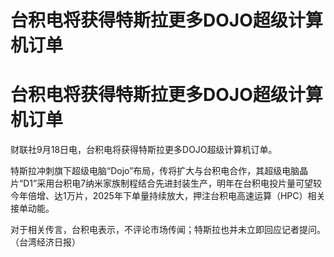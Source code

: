 # 台积电将获得特斯拉更多DOJO超级计算机订单

# 台积电将获得特斯拉更多DOJO超级计算机订单

财联社9月18日电，台积电将获得特斯拉更多DOJO超级计算机订单。

特斯拉冲刺旗下超级电脑“Dojo”布局，传将扩大与台积电合作，其超级电脑晶片“D1”采用台积电7纳米家族制程结合先进封装生产，明年在台积电投片量可望较今年倍增、达1万片，2025年下单量持续放大，押注台积电高速运算（HPC）相关接单动能。

对于相关传言，台积电表示，不评论市场传闻；特斯拉也并未立即回应记者提问。（台湾经济日报）

